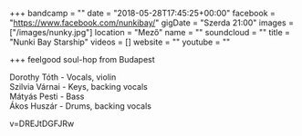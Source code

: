 +++
bandcamp = ""
date = "2018-05-28T17:45:25+00:00"
facebook = "https://www.facebook.com/nunkibay/"
gigDate = "Szerda 21:00"
images = ["/images/nunky.jpg"]
location = "Mező"
name = ""
soundcloud = ""
title = "Nunki Bay Starship"
videos = []
website = ""
youtube = ""

+++
feelgood soul-hop from Budapest

Dorothy Tóth - Vocals, violin  
Szilvia Várnai - Keys, backing vocals  
Mátyás Pesti - Bass  
Ákos Huszár - Drums, backing vocals

v=DREJtDGFJRw
